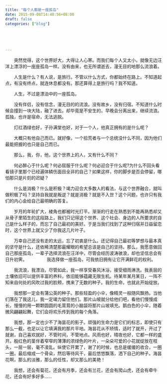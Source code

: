 ```yaml
---
title: "每个人都是一座孤岛"
date: 2015-09-08T14:48:56+08:00
draft: false
categories: ["blog"]





---
```


　　突然觉得，这个世界好大，大得让人心寒。而我们每个人又太小，就像无边汪洋上漂浮的一座座孤岛一样。没有由来，也无所谓逝去，漫无目的地那么流浪着。

<!--more-->

　　人生是什么？有人说，是旅行。不管以什么方式，你都始终在路上。不知道起点，有没有终点，就连休息都没有。那还算得上是旅行吗？我不知道。

　　人生，不过是漂泊中的一座孤岛。

　　没有伴侣，没有信念，漫无目的的流浪。没有故乡，没有归宿。不知道什么时候会撞到一块大陆，融了进去。却毕竟是不安生的，早晚会分离出来，继续流浪。孤独，也许是宿命，无法逃脱。

　　灯红酒绿也好，子孙满堂也好，对于一个人，他真正拥有的是什么呢？

　　大概只有他自己而已。就好像，一个拾荒者与一个总统没什么不同，因为他们最能把握的也只是自己而已。

　　那么，我，你，他，这个世界上的人，又有什么不同？

　　何必醉心于什么呢？何必屈服于什么呢？何必迎合于什么呢?为什么不回头看看镜子里那个已经遍体鳞伤面目全非的自己？如果这样，你的脚步是否会停留，哪怕那只是片刻的迟疑？

　　什么是消极？什么是积极？竭力迎合大多数人的看法，与这个世界融合，就叫做积极了吗？坚持自我就是叛逆？就是消极？就是不入世？这个问题，也许只有我们的内心会给自己最明确的答复。

　　岁月的年轮扩大，棱角也都被时光打平。渐渐的行走在熟悉到不能再熟悉却又从骨子里陌生的这段路上，我们只记得这个世界、这个社会、身边的人所要求的自己是什么样子的，而忘了自己最初的美好。于是当我们找到了这种归宿并日益留恋时，这个世界上就又少了你我这几片叶子。

　　万幸自己还没有走的太远，忘了初衷是什么。还记得自己最初等梦想与最本真的坚守是什么，还依稀清楚那最耀眼的希望总该是自己的坚持。那么，我愿意做回自己那座孤岛，一辈子选择流浪在汪洋中，尽管会经历波涛骇浪，却也坚信总会有日升初霁。
　　
　　我选择做一座孤岛，可我依旧拥有让它开满鲜花的权利。

　　我流浪，我漂泊，尽管如此，我一样享受春风沐浴，接受细雨淋洗。我表层的土壤依旧可以提供丰富的养料，依旧能够蕴藏无限生机。待某年某月某日，一阵不知来自何处的风吹过我的脸颊，携来了无数的种子。我的生命，也就此开始绽放。

　　我想那一定会有蒲公英的种子。那些轻盈的小伞，像精灵一般随风飘扬。当他们落在了我这儿，我一定竭力留住他们。那片山坡就分给他们吧，看他们慢慢成长，慢慢的用一颗颗圆圆的毛茸茸的小脑袋将那片山坡填充。鹅白色的小伞，随着微风翩翩起舞，它们会将欢乐传到我的每个角落。

　　我想，那一定也少不了海昙花的影子。顽强的生命力是它们的标志，即使只有那么一截，也足以让它填满我的那片平地。海昙花从不矫情，适时了就开，开过了就谢，自己喜欢就好，不管时间，不管地点。风雨也好，晴夜也好，它都一样的盛开。殷红色的茎伴着窄窄的薄薄的浓绿色的叶片，一朵朵可爱的小花就绽放在枝头，一层一层，毫不凌乱。纵使它开累了，谢了的时候，也总是缓缓的收合，一圈一圈，最后缩成一个骨朵，然后等待风干，最后悠悠飘落，洒下自己的种子。海昙花啊，那么的淡雅，那么的任性，却又那么的美艳！

　　我想，还会有菊花，还会有月季，还会有兰花，还会有爬山虎，还会有牵牛花，还会有好多好多......
